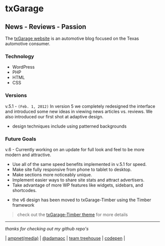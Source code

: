 # txGarage #
News - Reviews - Passion
 ------------------------

The [txGarage website](http://txgarage.com) is an automotive blog focused on the Texas automotive consumer. 

### Technology ###
* WordPress
* PHP
* HTML
* CSS

### Versions ###

v.5.1 - `(Feb. 1, 2012)` In version 5 we completely redesigned the interface and introduced some new ideas in viewing news articles vs. reviews. We also introduced our first shot at adaptive design. 

* design techniques include using patterned backgrounds 

### Future Goals ###

v.6 - Currently working on an update for full look and feel to be more modern and attractive.

* Use all of the same speed benefits implemented in v.5.1 for speed.
* Make site fully responsive from phone to tablet to desktop.
* Make sections more noticeably unique.
* Implement easier ways to share site stats and attract advertisers.
* Take advantage of more WP features like widgets, sidebars, and shortcodes.

- the v6 design has been moved to txGarage-Timber using the Timber framework

> check out the [txGarage-Timber theme](https://github.com/adamaoc/txgarage/tree/master/txGarage-Timber) for more details   

* * *

_thanks for checking out my github repo's_ 

| [ampnet(media)](http://ampnetmedia.com/) | [@adamaoc](http://twitter.com/adamaoc/) | [team treehouse](http://teamtreehouse.com/adamaoc) | [codepen](http://codepen.io/adamaoc/) |







